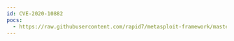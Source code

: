 ```yaml
---
id: CVE-2020-10882
pocs:
  - https://raw.githubusercontent.com/rapid7/metasploit-framework/master/modules/exploits/linux/misc/tplink_archer_a7_c7_lan_rce.rb
---
```

